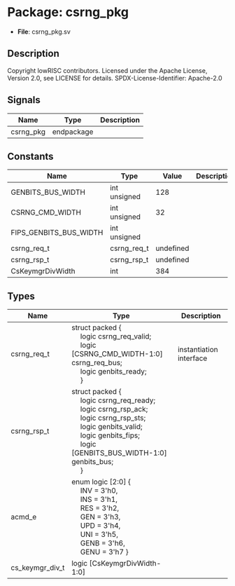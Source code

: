 # Package: csrng_pkg

- **File**: csrng_pkg.sv
## Description

Copyright lowRISC contributors.
 Licensed under the Apache License, Version 2.0, see LICENSE for details.
 SPDX-License-Identifier: Apache-2.0
 

## Signals

| Name      | Type       | Description |
| --------- | ---------- | ----------- |
| csrng_pkg | endpackage |             |
## Constants

| Name                   | Type         | Value     | Description |
| ---------------------- | ------------ | --------- | ----------- |
| GENBITS_BUS_WIDTH      | int unsigned | 128       |             |
| CSRNG_CMD_WIDTH        | int unsigned | 32        |             |
| FIPS_GENBITS_BUS_WIDTH | int unsigned |           |             |
| csrng_req_t            | csrng_req_t  | undefined |             |
| csrng_rsp_t            | csrng_rsp_t  | undefined |             |
| CsKeymgrDivWidth       | int          | 384       |             |
## Types

| Name            | Type                                                                                                                                                                                                                                                                                                                                                                                                                                                                                                 | Description              |
| --------------- | ---------------------------------------------------------------------------------------------------------------------------------------------------------------------------------------------------------------------------------------------------------------------------------------------------------------------------------------------------------------------------------------------------------------------------------------------------------------------------------------------------- | ------------------------ |
| csrng_req_t     | struct packed {<br><span style="padding-left:20px">     logic         csrng_req_valid;<br><span style="padding-left:20px">     logic [CSRNG_CMD_WIDTH-1:0]  csrng_req_bus;<br><span style="padding-left:20px">     logic         genbits_ready;<br><span style="padding-left:20px">   }                                                                                                                                                                                                              | instantiation interface  |
| csrng_rsp_t     | struct packed {<br><span style="padding-left:20px">     logic         csrng_req_ready;<br><span style="padding-left:20px">     logic         csrng_rsp_ack;<br><span style="padding-left:20px">     logic         csrng_rsp_sts;<br><span style="padding-left:20px">     logic         genbits_valid;<br><span style="padding-left:20px">     logic         genbits_fips;<br><span style="padding-left:20px">     logic [GENBITS_BUS_WIDTH-1:0] genbits_bus;<br><span style="padding-left:20px">   } |                          |
| acmd_e          | enum logic [2:0] {<br><span style="padding-left:20px">     INV = 3'h0,<br><span style="padding-left:20px">     INS = 3'h1,<br><span style="padding-left:20px">     RES = 3'h2,<br><span style="padding-left:20px">     GEN = 3'h3,<br><span style="padding-left:20px">     UPD = 3'h4,<br><span style="padding-left:20px">     UNI = 3'h5,<br><span style="padding-left:20px">     GENB = 3'h6,<br><span style="padding-left:20px">     GENU = 3'h7   }                                              |                          |
| cs_keymgr_div_t | logic [CsKeymgrDivWidth-1:0]                                                                                                                                                                                                                                                                                                                                                                                                                                                                         |                          |
